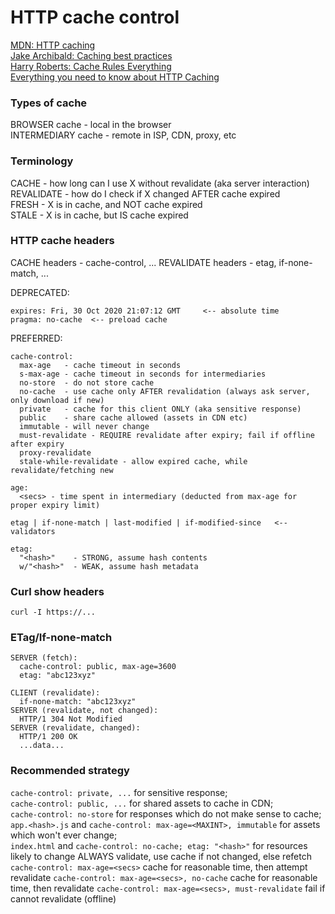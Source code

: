 # HTTP cache control

[MDN: HTTP caching](https://developer.mozilla.org/en-US/docs/Web/HTTP/Caching)  
[Jake Archibald: Caching best practices](https://jakearchibald.com/2016/caching-best-practices/)  
[Harry Roberts: Cache Rules Everything](https://www.youtube.com/watch?v=QZo6L6IZm2o)  
[Everything you need to know about HTTP Caching](https://www.youtube.com/watch?v=HiBDZgTNpXY)  


### Types of cache
BROWSER cache - local in the browser  
INTERMEDIARY cache - remote in ISP, CDN, proxy, etc

### Terminology
CACHE - how long can I use X without revalidate (aka server interaction)  
REVALIDATE - how do I check if X changed AFTER cache expired  
FRESH - X is in cache, and NOT cache expired  
STALE - X is in cache, but IS cache expired  

### HTTP cache headers
CACHE headers - cache-control, ...
REVALIDATE headers - etag, if-none-match, ...

DEPRECATED:
```
expires: Fri, 30 Oct 2020 21:07:12 GMT     <-- absolute time
pragma: no-cache  <-- preload cache
```

PREFERRED:
```
cache-control:
  max-age   - cache timeout in seconds
  s-max-age - cache timeout in seconds for intermediaries
  no-store  - do not store cache
  no-cache  - use cache only AFTER revalidation (always ask server, only download if new)
  private   - cache for this client ONLY (aka sensitive response)
  public    - share cache allowed (assets in CDN etc)
  immutable - will never change
  must-revalidate - REQUIRE revalidate after expiry; fail if offline after expiry 
  proxy-revalidate
  stale-while-revalidate - allow expired cache, while revalidate/fetching new
  
age:
  <secs> - time spent in intermediary (deducted from max-age for proper expiry limit)

etag | if-none-match | last-modified | if-modified-since   <-- validators

etag:
  "<hash>"    - STRONG, assume hash contents
  w/"<hash>"  - WEAK, assume hash metadata
```

### Curl show headers
```
curl -I https://...
```

### ETag/If-none-match
```
SERVER (fetch):
  cache-control: public, max-age=3600
  etag: "abc123xyz"

CLIENT (revalidate):
  if-none-match: "abc123xyz"
SERVER (revalidate, not changed):
  HTTP/1 304 Not Modified
SERVER (revalidate, changed):
  HTTP/1 200 OK
  ...data...
```

### Recommended strategy
`cache-control: private, ...` for sensitive response;  
`cache-control: public, ...` for shared assets to cache in CDN;  
`cache-control: no-store` for responses which do not make sense to cache;  
`app.<hash>.js` and `cache-control: max-age=<MAXINT>, immutable` for assets which won't ever change;  
`index.html` and `cache-control: no-cache; etag: "<hash>"` for resources likely to change ALWAYS validate, use cache if not changed, else refetch
`cache-control: max-age=<secs>` cache for reasonable time, then attempt revalidate
`cache-control: max-age=<secs>, no-cache` cache for reasonable time, then revalidate
`cache-control: max-age=<secs>, must-revalidate` fail if cannot revalidate (offline)
